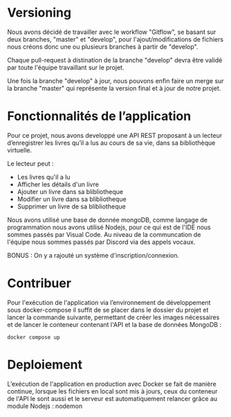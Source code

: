 # Versioning


Nous avons décidé de travailler avec le workflow "Gitflow", se basant sur deux branches, "master" et "develop", pour l'ajout/modifications de fichiers nous créons donc une ou plusieurs branches à partir de "develop".

Chaque pull-request à distination de la branche "develop" devra être validé par toute l'équipe travaillant sur le projet.

Une fois la branche "develop" à jour, nous pouvons enfin faire un merge sur la branche "master" qui représente la version final et à jour de notre projet.



# Fonctionnalités de l’application

Pour ce projet, nous avons developpé une API REST proposant à un lecteur d’enregistrer les livres qu’il a
lus au cours de sa vie, dans sa bibliothèque virtuelle.

Le lecteur peut :

- Les livres qu'il a lu
- Afficher les détails d'un livre
- Ajouter un livre dans sa blibliotheque
- Modifier un livre dans sa blibliotheque
- Supprimer un livre de sa blibliotheque

Nous avons utilisé une base de donnée mongoDB, comme langage de programmation nous avons utilisé Nodejs, pour ce qui est de l'IDE nous sommes passés par Visual Code.
Au niveau de la communcation de l'équipe nous sommes passés par Discord via des appels vocaux.

BONUS : On y a rajouté un système d'inscription/connexion.


# Contribuer

Pour l'exécution de l'application via l’environnement de développement sous docker-compose il suffit de se placer dans le dossier du projet et lancer 
la commande suivante, permettant de créer les images nécessaires et de lancer le conteneur contenant l'API et la base de données MongoDB : 
```
docker compose up
```

# Deploiement

L’exécution de l'application en production avec Docker se fait de manière continue, lorsque les fichiers en local sont mis à jours, ceux du conteneur de l'API le sont aussi et le serveur est automatiquement relancer grâce au module Nodejs : nodemon

